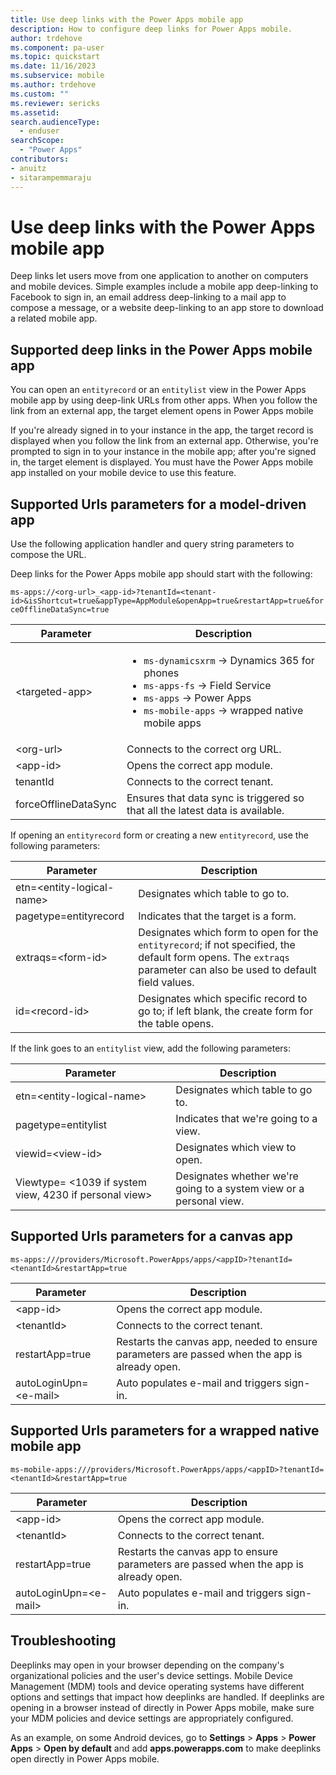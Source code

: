 ```yaml
---
title: Use deep links with the Power Apps mobile app
description: How to configure deep links for Power Apps mobile.
author: trdehove
ms.component: pa-user
ms.topic: quickstart
ms.date: 11/16/2023
ms.subservice: mobile
ms.author: trdehove
ms.custom: ""
ms.reviewer: sericks
ms.assetid: 
search.audienceType: 
  - enduser
searchScope:
  - "Power Apps"
contributors:
- anuitz
- sitarampemmaraju
---
```


# Use deep links with the Power Apps mobile app

Deep links let users move from one application to another on computers and mobile devices. Simple examples include a mobile app deep-linking to Facebook to sign in, an email address deep-linking to a mail app to compose a message, or a website deep-linking to an app store to download a related mobile app. 

## Supported deep links in the Power Apps mobile app

You can open an `entityrecord` or an `entitylist` view in the Power Apps mobile app by using deep-link URLs from other apps. When you follow the link from an external app, the target element opens in Power Apps mobile

If you're already signed in to your instance in the app, the target record is displayed when you follow the link from an external app. Otherwise, you're prompted to sign in to your instance in the mobile app; after you're signed in, the target element is displayed. You must have the Power Apps mobile app installed on your mobile device to use this feature.

## Supported Urls parameters for a model-driven app

Use the following application handler and query string parameters to compose the URL.

Deep links for the Power Apps mobile app should start with the following:

```ms-apps://<org-url>_<app-id>?tenantId=<tenant-id>&isShortcut=true&appType=AppModule&openApp=true&restartApp=true&forceOfflineDataSync=true```

| **Parameter**        | **Description**                                                              |
|----------------------|------------------------------------------------------------------------------|
| &lt;targeted-app&gt; | <ul><li>`ms-dynamicsxrm` -> Dynamics 365 for phones</li><li> `ms-apps-fs` -> Field Service</li><li>`ms-apps` -> Power Apps</li><li>`ms-mobile-apps` -> wrapped native mobile apps</li>                                                                     |
| &lt;org-url&gt;      | Connects to the correct org URL.                                              |
| &lt;app-id&gt;       | Opens the correct app module.                                                 |
| tenantId             | Connects to the correct tenant.                                               |
| forceOfflineDataSync | Ensures that data sync is triggered so that all the latest data is available. |


If opening an `entityrecord` form or creating a new `entityrecord`, use the following parameters:

| **Parameter**                       | **Description**                                                                                            |
|---------------------------------|--------------------------------------------------------------------------------------------------------|
| etn=&lt;entity-logical-name&gt; | Designates which table to go to.                                                                 |
| pagetype=entityrecord           | Indicates that the target is a form.    |
| extraqs=&lt;form-id&gt;         | Designates which form to open for the `entityrecord`; if not specified, the default form opens. The `extraqs` parameter can also be used to default field values.        |
| id=&lt;record-id&gt;            | Designates which specific record to go to; if left blank, the create form for the table opens. |

If the link goes to an `entitylist` view, add the following parameters:

| **Parameter**                                                | **Description**                                                     |
|--------------------------------------------------------------|---------------------------------------------------------------------|
| etn=&lt;entity-logical-name&gt;                              | Designates which table to go to.                              |
| pagetype=entitylist                                          | Indicates that we're going to a view.                               |
| viewid=&lt;view-id&gt;                                       | Designates which view to open.                                       |
| Viewtype= &lt;1039 if system view, 4230 if personal view&gt; | Designates whether we're going to a system view or a personal view. |

## Supported Urls parameters for a canvas app
  
```ms-apps:///providers/Microsoft.PowerApps/apps/<appID>?tenantId=<tenantId>&restartApp=true```

| **Parameter**        | **Description**                                                                              |
|----------------------|----------------------------------------------------------------------------------------------|
| &lt;app-id&gt;       | Opens the correct app module.                                                                 |
| &lt;tenantId&gt;     | Connects to the correct tenant.                                                               |
| restartApp=true      | Restarts the canvas app, needed to ensure parameters are passed when the app is already open. |
| autoLoginUpn=&lt;e-mail&gt;      | Auto populates e-mail and triggers sign-in. | 

  ## Supported Urls parameters for a wrapped native mobile app
  
 ```ms-mobile-apps:///providers/Microsoft.PowerApps/apps/<appID>?tenantId=<tenantId>&restartApp=true```

| **Parameter**        | **Description**                                                                              |
|----------------------|----------------------------------------------------------------------------------------------|
| &lt;app-id&gt;       | Opens the correct app module.                                                                 |
| &lt;tenantId&gt;     | Connects to the correct tenant.                                                              |
| restartApp=true      | Restarts the canvas app to ensure parameters are passed when the app is already open. |
| autoLoginUpn=&lt;e-mail&gt;      | Auto populates e-mail and triggers sign-in. |  

## Troubleshooting

Deeplinks may open in your browser depending on the company's organizational policies and the user's device settings. Mobile Device Management (MDM) tools and device operating systems have different options and settings that impact how deeplinks are handled. If deeplinks are opening in a browser instead of directly in Power Apps mobile, make sure your MDM policies and device settings are appropriately configured. 

As an example, on some Android devices, go to **Settings** > **Apps** > **Power Apps** > **Open by default** and add **apps.powerapps.com** to make deeplinks open directly in Power Apps mobile.
